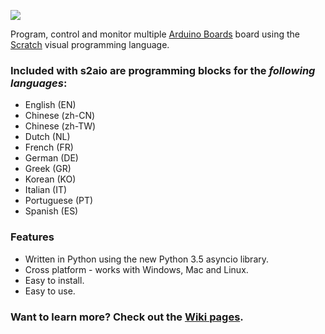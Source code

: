 ![](https://github.com/MrYsLab/s2aiomulti/blob/master/documentation/logo.png)

Program, control and monitor multiple [Arduino Boards](https://www.arduino.cc/) board using the [Scratch](scratch.mit.edu)  visual programming language. 

### **Included with s2aio are programming blocks** for the _**following languages**_:
* English (EN)
* Chinese (zh-CN)
* Chinese (zh-TW)
* Dutch (NL)
* French (FR)
* German (DE)
* Greek (GR)
* Korean (KO)
* Italian (IT)
* Portuguese (PT)
* Spanish (ES)

### **Features**
* Written in Python using the new Python 3.5 asyncio library. 
* Cross platform - works with Windows, Mac and Linux.
* Easy to install.
* Easy to use.

### Want to learn more? Check out the [Wiki pages](https://github.com/MrYsLab/s2aiomulti/wiki).




